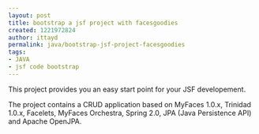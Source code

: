 ```yaml
---
layout: post
title: bootstrap a jsf project with facesgoodies
created: 1221972824
author: ittayd
permalink: java/bootstrap-jsf-project-facesgoodies
tags:
- JAVA
- jsf code bootstrap
---
```

<p>This project provides you an easy start point for your JSF developement.</p><p>The project contains a CRUD application based on MyFaces 1.0.x, Trinidad 1.0.x, Facelets, MyFaces Orchestra, Spring 2.0, JPA (Java Persistence API) and Apache OpenJPA.</p>

